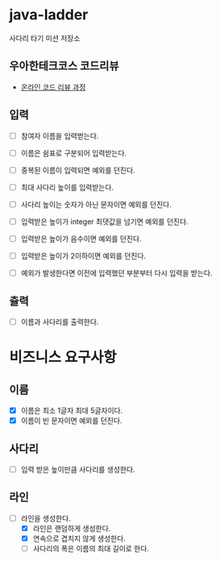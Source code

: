 # java-ladder

사다리 타기 미션 저장소

## 우아한테크코스 코드리뷰

- [온라인 코드 리뷰 과정](https://github.com/woowacourse/woowacourse-docs/blob/master/maincourse/README.md)

## 입력
- [ ] 참여자 이름을 입력벋는다.
 - [ ] 이름은 쉼표로 구분되어 입력받는다.
 - [ ] 중복된 이름이 입력되면 예외를 던진다.

- [ ] 최대 사다리 높이를 입력받는다.
 - [ ] 사다리 높이는 숫자가 아닌 문자이면 예외를 던진다.
 - [ ] 입력받은 높이가 integer 최댓값을 넘기면 예외를 던진다.
 - [ ] 입력받은 높이가 음수이면 예외를 던진다.
 - [ ] 입력받은 높이가 2이하이면 예외를 던진다.

- [ ] 예외가 발생한다면 이전에 입력했던 부분부터 다시 입력을 받는다.

## 츌력
- [ ] 이름과 사다리를 출력한다.

# 비즈니스 요구사항

## 이름
- [x] 이름은 최소 1글자 최대 5글자이다.
- [x] 이름이 빈 문자이면 예외를 던진다.

## 사다리
- [ ] 입력 받은 높이만큼 사다리를 생성한다.

## 라인
- [ ] 라인을 생성한다.
  - [x] 라인은 랜덤하게 생성한다.
  - [x] 연속으로 겹치지 않게 생성한다.
  - [ ] 사다리의 폭은 이름의 최대 길이로 한다.
